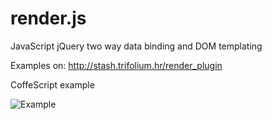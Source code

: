 render.js
======

JavaScript jQuery two way data binding and DOM templating

Examples on:
http://stash.trifolium.hr/render_plugin

CoffeScript example

![Example](http://i.imgur.com/g1ASSyV.png)

